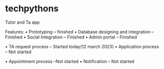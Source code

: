 # techpythons
Tutor and Ta app


Features: 
•	Prototyping –  finished
•	Database designing and integration – Finished
•	Social Integration – Finished
•	Admin portal –  Finished

•	TA request process – Started today(12 march 2023)
•	Application process – Not started
	
•	Appointment process –Not started
•	Notification – Not started

